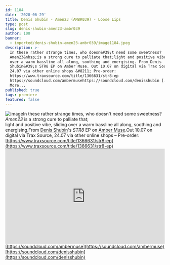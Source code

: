 ```yaml
---
id: 1184
date: '2020-06-29'
title: Denis Shubin - Amen23 (AMBR039) - Loose Lips
type: post
slug: denis-shubin-amen23-ambr039
author: 100
banner:
  - imported/denis-shubin-amen23-ambr039/image1184.jpeg
description: >-
  In these rather strange times, who doesn&#39;t need some sweetness?
  Amen23&nbsp;is a strong cure to palliate that;light and positive vibe, sliding
  over a warm bassline all along, soothing and energising. From Denis
  Shubin&#39;s STR8 EP on Amber Muse. Out 10.07 on digital via Trax Source,
  24.07 via other online shops &#8211; Pre-order:
  https://www.traxsource.com/title/1366631/str8-ep
  https://soundcloud.com/ambermusehttps://soundcloud.com/denisshubin [...]Read
  More...
published: true
tags: premiere
featured: false
---
```

![image](../imported/denis-shubin-amen23-ambr039/image1184.jpeg)In these rather strange times, who doesn't need some sweetness? _Amen23_ is a strong cure to palliate that;  
light and positive vibe, sliding over a warm bassline all along, soothing and energising.From [Denis Shubin](https://www.residentadvisor.net/dj/denisshubin)'s _STR8_ EP on [Amber Muse](https://ambermuse.com/).Out 10.07 on digital via Trax Source, 24.07 via other online shops – Pre-order: [https://www.traxsource.com/title/1366631/str8-ep](https://www.traxsource.com/title/1366631/str8-ep)<iframe width='100%' height='300' scrolling='no' frameborder='no' allow='autoplay' src='https://w.soundcloud.com/player/?url=https%3A//api.soundcloud.com/tracks/848885041&color=%23ff5500&auto_play=false&hide_related=true&show_comments=true&show_user=true&show_reposts=false&show_teaser=false'></iframe>[https://soundcloud.com/ambermuse](https://soundcloud.com/ambermuse)  
[](https://soundcloud.com/denisshubin)[https://soundcloud.com/denisshubin](https://soundcloud.com/denisshubin)